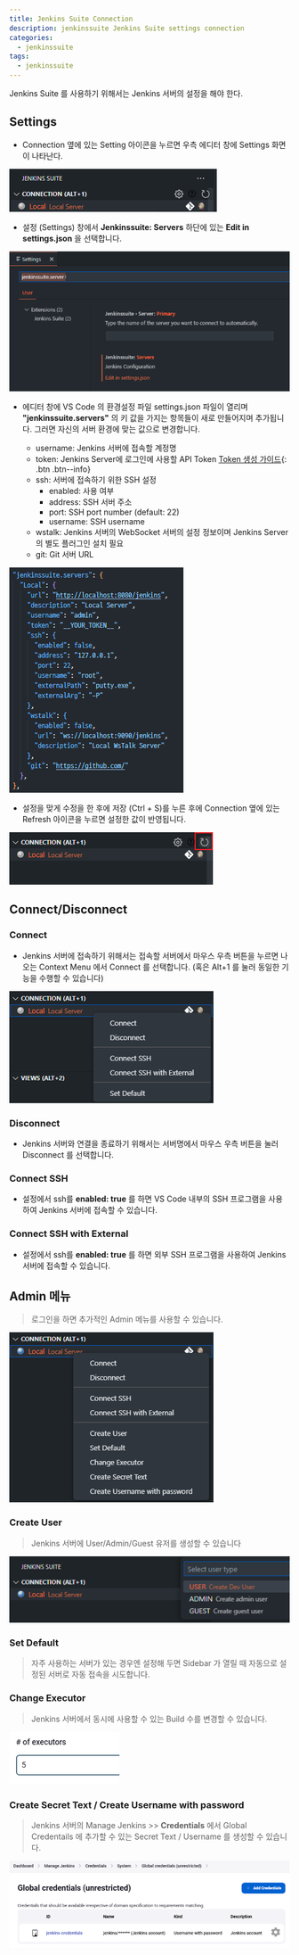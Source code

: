 ```yaml
---
title: Jenkins Suite Connection
description: jenkinssuite Jenkins Suite settings connection
categories:
  - jenkinssuite
tags:
  - jenkinssuite
---
```


Jenkins Suite 를 사용하기 위해서는 Jenkins 서버의 설정을 해야 한다.

## Settings

* Connection 옆에 있는 Setting 아이콘을 누르면 우측 에디터 창에 Settings 화면이 나타난다.

![Settings](/images/settings/settings1_01.png)

* 설정 (Settings) 창에서 **Jenkinssuite: Servers** 하단에 있는 __Edit in settings.json__ 을 선택합니다.

![Servers](/images/settings/settings1_02.png)

* 에디터 창에 VS Code 의 환경설정 파일 settings.json 파일이 열리며 **"jenkinssuite.servers"** 의 키 값을 가지는 항목들이 새로 만들어지며 추가됩니다. 그러면 자신의 서버 환경에 맞는 값으로 변경합니다.

  * username: Jenkins 서버에 접속할 계정명
  * token: Jenkins Server에 로그인에 사용할 API Token [Token 생성 가이드](../../jenkins/jenkins-10-token/){: .btn .btn--info}
  * ssh: 서버에 접속하기 위한 SSH 설정
    * enabled: 사용 여부
    * address: SSH 서버 주소
    * port: SSH port number (default: 22)
    * username: SSH username
  * wstalk: Jenkins 서버의 WebSocket 서버의 설정 정보이며 Jenkins Server 의 별도 플러그인 설치 필요
  * git: Git 서버 URL

![settings_json](/images/settings/settings1_03.png)

* 설정을 맞게 수정을 한 후에 저장 (Ctrl + S)를 누른 후에 Connection 옆에 있는 Refresh 아이콘을 누르면 설정한 값이 반영됩니다.

![Refresh](/images/settings/settings1_04.png)

## Connect/Disconnect

### Connect

* Jenkins 서버에 접속하기 위해서는 접속할 서버에서 마우스 우측 버튼을 누르면 나오는 Context Menu 에서 Connect 를 선택합니다. (혹은 Alt+1 를 눌러 동일한 기능을 수행할 수 있습니다)

![Connect](/images/settings/connection1_01.png)

### Disconnect

* Jenkins 서버와 연결을 종료하기 위해서는 서버명에서 마우스 우측 버튼을 눌러 Disconnect 를 선택합니다.

### Connect SSH

* 설정에서 ssh를 **enabled: true** 를 하면 VS Code 내부의 SSH 프로그램을 사용하여 Jenkins 서버에 접속할 수 있습니다.

### Connect SSH with External

* 설정에서 ssh를 **enabled: true** 를 하면 외부 SSH 프로그램을 사용하여 Jenkins 서버에 접속할 수 있습니다.


## Admin 메뉴

> 로그인을 하면 추가적인 Admin 메뉴를 사용할 수 있습니다.

![Admin](/images/settings/connection2_01.png)

### Create User

> Jenkins 서버에 User/Admin/Guest 유저를 생성할 수 있습니다

![CreateUser](/images/settings/connection2_02.png)

### Set Default

> 자주 사용하는 서버가 있는 경우엔 설정해 두면 Sidebar 가 열릴 때 자동으로 설정된 서버로 자동 접속을 시도합니다.

### Change Executor

> Jenkins 서버에서 동시에 사용할 수 있는 Build 수를 변경할 수 있습니다.

![Executor](/images/settings/connection2_03.png)

### Create Secret Text / Create Username with password

> Jenkins 서버의 Manage Jenkins >> **Credentials** 에서 Global Credentails 에 추가할 수 있는 Secret Text / Username 를 생성할 수 있습니다.

![SecretText](/images/settings/connection2_04.png)